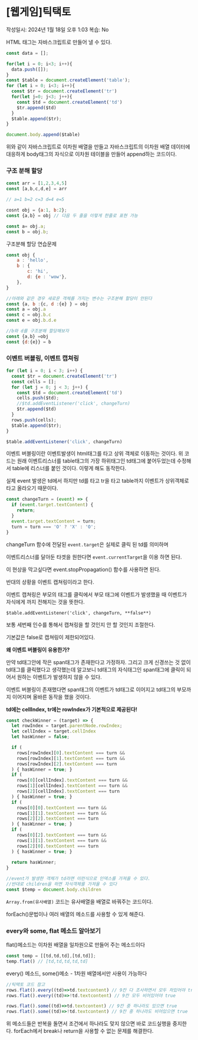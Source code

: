 # [웹게임]틱택토

작성일시: 2024년 1월 18일 오후 1:03
복습: No

HTML 태그는 자바스크립트로 만들어 낼 수 있다.

```jsx
const data = [];

for(let i = 0; i<3; i++){
  data.push([]);
}
const $table = document.createElement('table');
for (let i = 0; i<3; i++){
  const $tr = document.createElement('tr')
  for(let j=0; j<3; j++){
    const $td = document.createElement('td')
    $tr.append($td)
  }
  $table.append($tr);
}

document.body.append($table)
```

위와 같이 자바스크립트로 이차원 배열을 만들고 자바스크립트의 이차원 배열 데이터에 대응하게 body태그의 자식으로 이차원 테이블을 만들어 append하는 코드이다.

### 구조 분해 할당

```jsx
const arr = [1,2,3,4,5]
const [a,b,c,d,e] = arr

// a=1 b=2 c=3 d=4 e=5
```

```jsx
cosnt obj = {a:1, b:2};
const {a,b} = obj // 다음 두 줄을 이렇게 한줄로 표현 가능

const a= obj.a;
const b = obj.b;
```

구조분해 할당 연습문제 

```jsx
const obj {
	a : 'hello',
	b : {
		c: 'hi',
		d: {e : 'wow'},
	},
}

//아래와 같은 경우 새로운 객체를 가지는 변수는 구조분해 할당이 안된다
const {a, b :{c, d :{e} } = obj
const a = obj.a
const c = obj.b.c
const e = obj.b.d.e

//b와 d를 구조분해 할당해보자
const {a,b} =obj
const {d:{e}} = b
```

### 이벤트 버블링, 이벤트 캡쳐링

```jsx
for (let i = 0; i < 3; i++) {
  const $tr = document.createElement('tr')
  const cells = [];
  for (let j = 0; j < 3; j++) {
    const $td = document.createElement('td')
    cells.push($td);
    //$td.addEventListener('click', changeTurn)
    $tr.append($td)
  }
  rows.push(cells);
  $table.append($tr);
}

$table.addEventListener('click', changeTurn)
```

이벤트 버블링이란 이벤트발생이 html태그를 타고 상위 객체로 이동하는 것이다.
위 코드는 원래 이벤트리스너를 table태그의 가장 하위태그인 td태그에 붙어두었는데 수정해서 table에 리스너를 붙인 것이다. 이렇게 해도 동작한다.

실제 event 발생은 td에서 하지만 td를 타고 tr을 타고 table까지 이벤트가 상위객체로 타고 올라오기 때문이다. 

```jsx
const changeTurn = (event) => {
  if (event.target.textContent) {
    return;
  }
  event.target.textContent = turn;
  turn = turn === 'O' ? 'X' : 'O';
}
```

changeTurn 함수에 전달된 `event.target`은 실제로 클릭 된 td를 의미하며

이벤트리스너를 달아둔 타겟을 원한다면 `event.currentTarget`을 이용 하면 된다.

이 현상을 막고싶다면 event.stopPropagation() 함수를 사용하면 된다.

반대의 상황을 이벤트 캡쳐링이라고 한다.

이벤트 캡쳐링은 부모의 태그를 클릭에서 부모 태그에 이벤트가 발생했을 때 이벤트가 자식에게 까지 전해지는 것을 뜻한다. 

`$table.addEventListener('click', changeTurn, **false**)`

보통 세번째 인수를 통해서 캡쳐링을  할 것인지 안 할 것인지 조절한다.

기본값은 false로 캡쳐링이 제한되어있다.

**왜 이벤트 버블링이 유용한가?**

만약 td태그안에 작은 span태그가 존재한다고 가정하자.  그리고 크게 신경쓰는 것 없이 td태그를 클릭했다고  생각했는데 알고보니 td태그의 자식태그인 span태그에 클릭이 되어서 원하는 이벤트가 발생하지 않을 수 있다. 

이벤트 버블링이 존재했다면 span태그의 이벤트가 td태그로 이어지고  td태그의 부모까지 이어지며 올바른 동작을 했을 것이다. 

**td에는 cellIndex, tr에는 rowIndex가 기본적으로 제공된다!**

```jsx
const checkWinner = (target) => {
  let rowIndex = target.parentNode.rowIndex;
  let cellIndex = target.cellIndex
  let hasWinner = false;

  if (
    rows[rowIndex][0].textContent === turn &&
    rows[rowIndex][1].textContent === turn &&
    rows[rowIndex][2].textContent === turn
  ) { hasWinner = true; }
  if (
    rows[0][cellIndex].textContent === turn &&
    rows[1][cellIndex].textContent === turn &&
    rows[2][cellIndex].textContent === turn
  ) { hasWinner = true; }
  if (
    rows[0][0].textContent === turn &&
    rows[1][1].textContent === turn &&
    rows[2][2].textContent === turn
  ) { hasWinner = true; }
  if (
    rows[0][2].textContent === turn &&
    rows[1][1].textContent === turn &&
    rows[2][0].textContent === turn
  ) { hasWinner = true; }
  
  return hasWinner;
}

//event가 발생한 객체가 td라면 이런식으로 인덱스를 가져올 수 있다.
//반대로 children을 하면 자식객체를 가져올 수 있다
const $temp = document.body.children 
```

`Array.from(유사배열)` 코드는 유사배열을 배열로 바꿔주는 코드이다. 

forEach()문법이나 여러 배열의 메소드를 사용할 수 있게 해준다. 

### **every와 some, flat 메소드 알아보기**

flat()메소드는 이차원 배열을 일차원으로 만들어 주는 메소드이다

```jsx
const temp = [[td,td,td],[td,td]];
temp.flat() // [td,td,td,td,td]
```

every() 메소드, some()메소 - 1차원 배열에서만 사용이 가능하다

```jsx
//틱택토 코드 참고
rows.flat().every((td)=>td.textcontent) // 9칸 다 조사하면서 모두 차있어야 true
rows.flat().every((td)=>!td.textcontent) // 9칸 모두 비어있어야 true

rows.flat().some((td)=>td.textcontent) // 9칸 중 하나라도 있으면 true
rows.flat().some((td)=>!td.textcontent) // 9칸 중 하나라도 비어있으면 true 
```

위 메소드들은 반복을 돌면서 조건에서 하나라도 맞지 않으면 바로 코드실행을 중지한다. forEach에서 break나 return을 사용할 수 없는 문제를 해결한다.